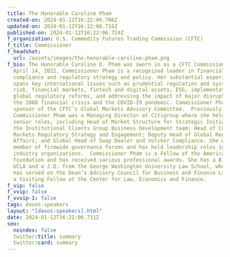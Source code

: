 ```yaml
---
title: The Honorable Caroline Pham
created-on: 2024-01-12T16:22:06.706Z
updated-on: 2024-01-12T16:22:06.716Z
published-on: 2024-01-12T16:22:06.724Z
f_organization: U.S. Commodity Futures Trading Commission (CFTC)
f_title: Commissioner
f_headshot:
  url: /assets/images/the-honorable-caroline-pham.png
f_bio: The Honorable Caroline D. Pham was sworn in as a CFTC Commissioner on
  April 14, 2022. Commissioner Pham is a recognized leader in financial services
  compliance and regulatory strategy and policy. Her substantial experience
  spans key international issues such as prudential regulation and systemic
  risk, financial markets, fintech and digital assets, ESG, implementation of
  global regulatory reforms, and addressing the impact of major disruptions like
  the 2008 financial crisis and the COVID-19 pandemic. Commissioner Pham is the
  sponsor of the CFTC’s Global Markets Advisory Committee.  Previously,
  Commissioner Pham was a Managing Director at Citigroup where she held various
  senior roles, including Head of Market Structure for Strategic Initiatives on
  the Institutional Clients Group Business Development team; Head of Capital
  Markets Regulatory Strategy and Engagement; Deputy Head of Global Regulatory
  Affairs; and Global Head of Swap Dealer and Volcker Compliance. She was a
  member of firmwide governance forums and has held leadership roles in many
  industry organizations.  Commissioner Pham is a Fellow of the American Bar
  Foundation and has received various professional awards. She has a B.A. from
  UCLA and a J.D. from the George Washington University Law School, where she
  has served on the Dean’s Advisory Council for Business and Finance Law and was
  a Visiting Fellow at the Center for Law, Economics and Finance.
f_vip: false
f_vvip: false
f_vvvip-1: false
tags: davos-speakers
layout: "[davos-speakers].html"
date: 2024-01-12T16:22:06.731Z
seo:
  noindex: false
  twitter:title: summary
  twitter:card: summary
---
```

